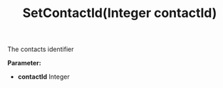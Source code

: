 ﻿---
uid: crmscript_ref_NSAppointmentSyncData_SetContactId
title: SetContactId(Integer contactId)
intellisense: NSAppointmentSyncData.SetContactId
keywords: NSAppointmentSyncData, GetContactId
so.topic: reference
---

The contacts identifier

**Parameter:** 
 - **contactId** Integer

